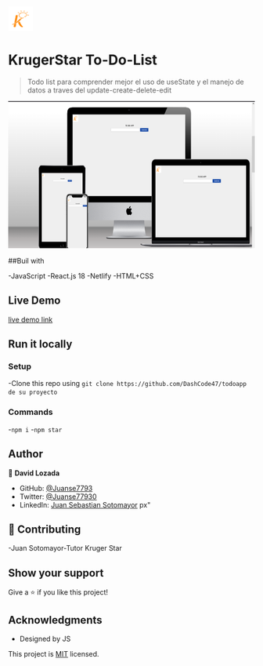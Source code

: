 <img src="./image-removebg-preview%20(2).png" height="50px">

# KrugerStar To-Do-List

> Todo list para comprender mejor el uso de useState y el manejo de datos a traves del update-create-delete-edit

<img src="./src/assets/mock.png" height="300px">

##Buil with

-JavaScript
-React.js 18
-Netlify
-HTML+CSS

## Live Demo

[live demo link](https://todo-app-kruger.netlify.app)

## Run it locally

### Setup

-Clone this repo using `git clone https://github.com/DashCode47/todoapp de su proyecto`

### Commands

-`npm i` -`npm star`

## Author

👤 **David Lozada**

- GitHub: [@Juanse7793](https://github.com/DashCode47)
- Twitter: [@Juanse77930](https://twitter.com/dash47)
- LinkedIn: [Juan Sebastian Sotomayor](https://linkedin.com/in/david-lozada47)
  px"

## 🤝 Contributing

-Juan Sotomayor-Tutor Kruger Star

## Show your support

Give a ⭐ if you like this project!

## Acknowledgments

- Designed by JS

This project is [MIT](./MIT.md) licensed.
